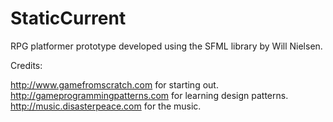 # StaticCurrent
RPG platformer prototype developed using the SFML library by Will Nielsen.


Credits:

http://www.gamefromscratch.com for starting out.
http://gameprogrammingpatterns.com for learning design patterns.
http://music.disasterpeace.com for the music.
